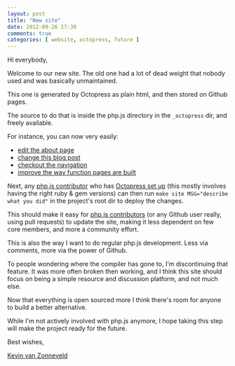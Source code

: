 ```yaml
---
layout: post
title: "New site"
date: 2012-09-26 17:39
comments: true
categories: [ website, octopress, future ]
---
```


Hi everybody,

Welcome to our new site.
The old one had a lot of dead weight that nobody used and was basically unmaintained.

This one is generated by Octopress as plain html, and then stored on Github pages.

The source to do that is inside the php.js directory in the `_octopress` dir,
and freely available.

For instance, you can now very easily:

 - [edit the about page](https://github.com/kvz/phpjs/edit/master/_octopress/source/about/index.markdown)
 - [change this blog post](https://github.com/kvz/phpjs/edit/master/_octopress/source/_posts/2012-09-26-new-site.markdown)
 - [checkout the navigation](https://github.com/kvz/phpjs/blob/master/_octopress/source/_includes/custom/navigation.html)
 - [improve the way function pages are built](https://github.com/kvz/phpjs/blob/master/_octopress/Rakefile#L30)

Next, any [php.js contributor](https://github.com/kvz/phpjs/graphs/contributors)
who has [Octopress set up](http://kvz.io/blog/2012/09/25/blog-with-octopress/)
(this mostly involves having the right ruby & gem versions) can then run
`make site MSG="describe what you did"` in the
project's root dir to deploy the changes.

This should make it easy for [php.js contributors](https://github.com/kvz/phpjs/graphs/contributors)
(or any Github user really, using pull requests)
to update the site, making it less dependent on few core members, and more a
community effort.

This is also the way I want to do regular php.js development. Less via comments,
more via the power of Github.

To people wondering where the compiler has gone to, I'm discontinuing that feature.
It was more often broken then working, and I think this site should focus on
being a simple resource and discussion platform, and not much else.

Now that everything is open sourced more I think there's room for anyone to build
a better alternative.

While I'm not actively involved with php.js anymore, I hope taking this step will
make the project ready for the future.


Best wishes,

[Kevin van Zonneveld](http://twitter.com/kvz)
